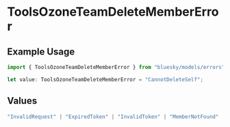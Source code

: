 # ToolsOzoneTeamDeleteMemberError

## Example Usage

```typescript
import { ToolsOzoneTeamDeleteMemberError } from "bluesky/models/errors";

let value: ToolsOzoneTeamDeleteMemberError = "CannotDeleteSelf";
```

## Values

```typescript
"InvalidRequest" | "ExpiredToken" | "InvalidToken" | "MemberNotFound" | "CannotDeleteSelf"
```